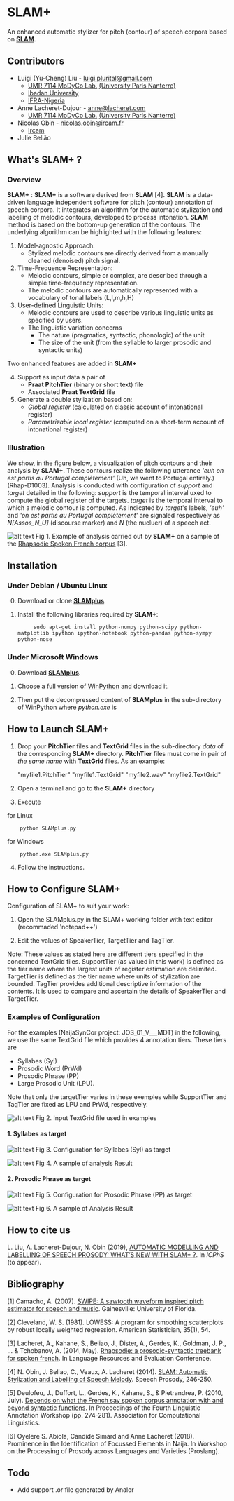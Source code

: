 SLAM+
====

An enhanced automatic stylizer for pitch (contour) of speech corpora based on [**SLAM**](https://github.com/jbeliao/SLAM).

## Contributors ##
- Luigi (Yu-Cheng) Liu - [luigi.plurital@gmail.com](mailto:luigi.plurital@gmail.com)
	- [UMR 7114 MoDyCo Lab.](https://www.modyco.fr/fr/) [(University Paris Nanterre)](https://university.parisnanterre.fr/)
	- [Ibadan University](https://www.ui.edu.ng/)
	- [IFRA-Nigeria](http://www.ifra-nigeria.org/)
- Anne Lacheret-Dujour - [anne@lacheret.com](mailto:anne@lacheret.com)
	- [UMR 7114 MoDyCo Lab.](https://www.modyco.fr/fr/) [(University Paris Nanterre)](https://university.parisnanterre.fr/)
- Nicolas Obin - [nicolas.obin@ircam.fr](mailto:nicolas.obin@ircam.fr)
	- [Ircam](https://www.ircam.fr/)
- Julie Belião

## What's **SLAM+** ?

### Overview ###


**SLAM+** : **SLAM+** is a software derived from **SLAM** [4].  **SLAM** is a data-driven language independent software for pitch (contour) annotation of speech corpora. It integrates an algorithm for the automatic stylization and labelling of melodic contours, developed to process intonation. **SLAM** method is based on the bottom-up generation of the contours. The underlying algorithm can be highlighted with the following features: 
 
1) Model-agnostic Approach: 
	- Stylized melodic contours are directly derived from a manually cleaned (denoised) pitch signal.
2) Time-Frequence Representation: 
	- Melodic contours, simple or complex, are described through a simple time-frequency representation. 
	- The melodic contours are automatically represented with a vocabulary of tonal labels (L,l,m,h,H) 
3) User-defined Linguistic Units:
	- Melodic contours are used to describe various linguistic units as specified by users. 
	- The linguistic variation concerns 
		- The nature (pragmatics, syntactic, phonologic) of the unit
		- The size of the unit (from the syllable to larger prosodic and syntactic units)

Two enhanced features are added in **SLAM+** 

4) Support as input data a pair of 
	- **Praat PitchTier** (binary or short text) file 
	- Associated **Praat TextGrid** file
5) Generate a double stylization based on: 
	- *Global register* (calculated on classic account of intonational register)
	- *Parametrizable local register* (computed on a short-term account of intonational register)


### Illustration ###

We show, in the figure below, a visualization of pitch contours and their analysis by **SLAM+**. These contours realize the following utterance *'euh on est partis au Portugal complètement'* (Uh, we went to Portugal entirely.) (Rhap-D1003). Analysis is conducted with configuration of *support* and *target* detailed in the following: *support* is the temporal interval uxed to compute the global register of the targets. *target* is the temporal interval to which a melodic contour is computed. As indicated by *target*'s labels, *'euh'* and *'on est partis au Portugal complètement'* are signaled respectively as *N[Assos_N_U]* (discourse marker) and *N* (the nucluer) of a speech act. 

![alt text](https://github.com/vieenrose/SLAMplus/blob/dev/img/Rhap-D2001.png)
Fig 1. Example of analysis carried out by **SLAM+** on a sample of the [Rhapsodie Spoken French corpus](https://www.projet-rhapsodie.fr/) [3]. 

## Installation ##

### Under Debian / Ubuntu Linux ###

0) Download or clone [**SLAMplus**](https://github.com/vieenrose/SLAMplus/tree/dev).

1) Install the following libraries required by **SLAM+**:

            sudo apt-get install python-numpy python-scipy python-matplotlib ipython ipython-notebook python-pandas python-sympy python-nose

### Under Microsoft Windows ###

0) Download [**SLAMplus**](https://github.com/vieenrose/SLAMplus/tree/dev).

1) Choose a full version of [WinPython](https://winpython.github.io/) and download it.

2) Then put the decompressed content of **SLAMplus** in the sub-directory of WinPython where *python.exe* is 

## How to Launch SLAM+ ##
1) Drop your **PitchTier** files and **TextGrid** files in the sub-directory *data* of the corresponding **SLAM+** directory. **PitchTier** files must come in pair of *the same name* with **TextGrid** files. As an example: 

     "myfile1.PitchTier" "myfile1.TextGrid" "myfile2.wav" "myfile2.TextGrid"

2) Open a terminal and go to the **SLAM+** directory
3) Execute

for Linux

        python SLAMplus.py
for Windows

        python.exe SLAMplus.py
4) Follow the instructions.

## How to Configure SLAM+ ##
Configuration of SLAM+ to suit your work:

1) Open the SLAMplus.py in the SLAM+ working folder with text editor (recommaded 'notepad++')

2) Edit the values of SpeakerTier, TargetTier and TagTier. 

Note: These values as stated here are different tiers specified in the concerned TextGrid files. SupportTier (as valued in this work) is defined as the tier name where the largest units of register estimation are delimited. TargetTier is defined as the tier name where units of stylization are bounded. TagTier provides additional descriptive information of the contents. It is used to compare and ascertain the details of SpeakerTier and TargetTier.

### Examples of Configuration ###

For the examples (NaijaSynCor project: JOS_01_V___MDT) in the following, we use the same TextGrid file which provides 4 annotation tiers. These tiers are 
- Syllabes (Syl)
- Prosodic Word (PrWd) 
- Prosodic Phrase (PP) 
- Large Prosodic Unit (LPU). 

Note that only the targetTier varies in these exemples while SupportTier and TagTier are fixed as LPU and PrWd, respectively. 

![alt text](https://github.com/vieenrose/SLAMplus/blob/dev/img/Example_TextGrid.png)
Fig 2. Input TextGrid file used in examples

#### 1. Syllabes as target ####

![alt text](https://github.com/vieenrose/SLAMplus/blob/dev/img/Config_I.png)
Fig 3. Configuration for Syllabes (Syl) as target 


![alt text](https://github.com/vieenrose/SLAMplus/blob/dev/img/Output_I.png)
Fig 4. A sample of analysis Result

#### 2. Prosodic Phrase as target ####

![alt text](https://github.com/vieenrose/SLAMplus/blob/dev/img/Config_II.png)
Fig 5. Configuration for Prosodic Phrase (PP) as target


![alt text](https://github.com/vieenrose/SLAMplus/blob/dev/img/Output_II.png)
Fig 6. A sample of Analysis Result

## How to cite us ##

L. Liu, A. Lacheret-Dujour, N. Obin (2019), [AUTOMATIC MODELLING AND LABELLING OF SPEECH PROSODY: WHAT’S NEW WITH SLAM+ ?](https://www.researchgate.net/publication/332108118_Automatic_Modelling_and_Labelling_of_Speech_Prosody_What's_New_with_SLAM). In *ICPhS* (to appear).

## Bibliography ##

[1] Camacho, A. (2007). [SWIPE: A sawtooth waveform inspired pitch estimator for speech and music](https://www.cise.ufl.edu/~acamacho/publications/dissertation.pdf). Gainesville: University of Florida.

[2] Cleveland, W. S. (1981). LOWESS: A program for smoothing scatterplots by robust locally weighted regression. American Statistician, 35(1), 54.

[3] Lacheret, A., Kahane, S., Beliao, J., Dister, A., Gerdes, K., Goldman, J. P., ... & Tchobanov, A. (2014, May). [Rhapsodie: a prosodic-syntactic treebank for spoken french](https://hal.sorbonne-universite.fr/file/index/docid/968959/filename/LREC2014_AL.pdf). In Language Resources and Evaluation Conference.

[4] N. Obin,  J. Beliao, C., Veaux, A. Lacheret (2014). [SLAM: Automatic Stylization and Labelling of Speech Melody](https://halshs.archives-ouvertes.fr/hal-00968950). Speech Prosody, 246-250.

[5] Deulofeu, J., Duffort, L., Gerdes, K., Kahane, S., & Pietrandrea, P. (2010, July). [Depends on what the French say spoken corpus annotation with and beyond syntactic functions](https://hal.archives-ouvertes.fr/docs/00/66/51/89/PDF/uppsala.pdf). In Proceedings of the Fourth Linguistic Annotation Workshop (pp. 274-281). Association for Computational Linguistics.

[6] Oyelere S. Abiola, Candide Simard and Anne Lacheret (2018). Prominence in the Identification of Focussed Elements in Naija. In Workshop on the Processing of Prosody across Languages and Varieties (Proslang). 

## Todo ##
- Add support .or file generated by Analor
